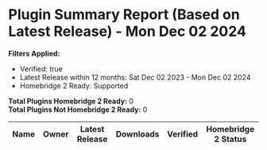 # Plugin Summary Report (Based on Latest Release) - Mon Dec 02 2024

**Filters Applied:**
- Verified: true
- Latest Release within 12 months: Sat Dec 02 2023 - Mon Dec 02 2024
- Homebridge 2 Ready: Supported

**Total Plugins Homebridge 2 Ready:** 0<br>
**Total Plugins Not Homebridge 2 Ready:** 0

| Name | Owner | Latest Release | Downloads | Verified | Homebridge 2 Status |
| ---- | ----- | -------------- | --------- | -------- | ------------------- |
